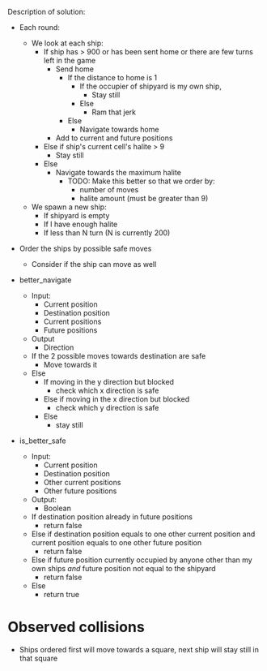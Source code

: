 Description of solution:

- Each round:
  - We look at each ship:
    - If ship has > 900 or has been sent home or there are few turns left in the game
      - Send home
        - If the distance to home is 1
          - If the occupier of shipyard is my own ship,
            - Stay still
          - Else
            - Ram that jerk
        - Else
          - Navigate towards home
      - Add to current and future positions
    - Else if ship's current cell's halite > 9
      - Stay still
    - Else
      - Navigate towards the maximum halite
        - TODO: Make this better so that we order by:
          - number of moves
          - halite amount (must be greater than 9)
  - We spawn a new ship:
    - If shipyard is empty
    - If I have enough halite
    - If less than N turn (N is currently 200)

- Order the ships by possible safe moves
  - Consider if the ship can move as well

- better_navigate
  - Input:
    - Current position
    - Destination position
    - Current positions
    - Future positions
  - Output
    - Direction
  - If the 2 possible moves towards destination are safe
    - Move towards it
  - Else
    - If moving in the y direction but blocked
      - check which x direction is safe
    - Else if moving in the x direction but blocked
      - check which y direction is safe
    - Else
      - stay still

- is_better_safe
  - Input:
    - Current position
    - Destination position
    - Other current positions
    - Other future positions
  - Output:
    - Boolean
  - If destination position already in future positions
    - return false
  - Else if destination position equals to one other current position and current position equals to one other future position
    - return false
  - Else if future position currently occupied by anyone other than my own ships *and* future position not equal to the shipyard
    - return false
  - Else
    - return true




Observed collisions
===================
- Ships ordered first will move towards a square, next ship will stay still in that square
